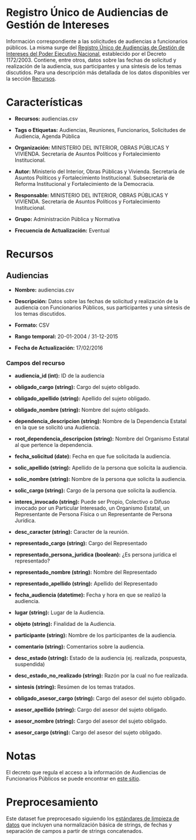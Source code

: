 # Registro Único de Audiencias de Gestión de Intereses

Información correspondiente a las solicitudes de audiencias a funcionarios públicos. La misma surge del [Registro Único de Audiencias de Gestión de Intereses del Poder Ejecutivo Nacional](http://audiencias.jgm.gob.ar/registrodeaudiencias/searchjgm.php), establecido por el Decreto 1172/2003. Contiene, entre otros, datos sobre las fechas de solicitud y realización de la audiencia, sus participantes y una síntesis de los temas discutidos. Para una descripción más detallada de los datos disponibles ver la sección [Recursos](#heading=h.kh8t24rymv7n).

# Características

* **Recursos:**  audiencias.csv

* **Tags o Etiquetas:**  Audiencias, Reuniones, Funcionarios, Solicitudes de Audiencia, Agenda Pública

* **Organización:**  MINISTERIO DEL INTERIOR, OBRAS PÚBLICAS Y VIVIENDA. Secretaría de Asuntos Políticos y Fortalecimiento Institucional.

* **Autor:**  Ministerio del Interior, Obras Públicas y Vivienda. Secretaría de Asuntos Políticos y Fortalecimiento Institucional. Subsecretaría de Reforma Institucional y Fortalecimiento de la Democracia.

* **Responsable:**  MINISTERIO DEL INTERIOR, OBRAS PÚBLICAS Y VIVIENDA. Secretaría de Asuntos Políticos y Fortalecimiento Institucional.

* **Grupo:**  Administración Pública y Normativa

* **Frecuencia de Actualización:**  Eventual

# Recursos

## Audiencias

* **Nombre:**  audiencias.csv

* **Descripción:**  Datos sobre las fechas de solicitud y realización de la audiencia con Funcionarios Públicos, sus participantes y una síntesis de los temas discutidos.

* **Formato:**  CSV

* **Rango temporal:**  20-01-2004 / 31-12-2015

* **Fecha de Actualización:**  17/02/2016

### Campos del recurso

* **audiencia_id (int):** ID de la audiencia

* **obligado_cargo (string):** Cargo del sujeto obligado.

* **obligado_apellido (string):** Apellido del sujeto obligado.

* **obligado_nombre (string):** Nombre del sujeto obligado.

* **dependencia_descripcion (string):** Nombre de la Dependencia Estatal en la que se solicitó una Audiencia.

* **root_dependencia_descripcion (string):** Nombre del Organismo Estatal al que pertence la dependencia.

* **fecha_solicitud (date):** Fecha en que fue solicitada la audiencia.

* **solic_apellido (string):** Apellido de la persona que solicita la audiencia.

* **solic_nombre (string):** Nombre de la persona que solicita la audiencia.

* **solic_cargo (string):** Cargo de la persona que solicita la audiencia.

* **interes_invocado (string):** Puede ser Propio, Colectivo o Difuso invocado por un Particular Interesado, un Organismo Estatal, un Representante de Persona Física o un Representante de Persona Jurídica.

* **desc_caracter (string):** Caracter de la reunión. 

* **representado_cargo (string):** Cargo del Representado

* **representado_persona_juridica (boolean):**  ¿Es persona jurídica el representado?

* **representado_nombre (string):** Nombre del Representado

* **representado_apellido (string):** Apellido del Representado

* **fecha_audiencia (datetime):** Fecha y hora en que se realizó la audiencia.

* **lugar (string):** Lugar de la Audiencia.

* **objeto (string):** Finalidad de la Audiencia.

* **participante (string):** Nombre de los participantes de la audiencia.

* **comentario (string):** Comentarios sobre la audiencia. 

* **desc_estado (string):** Estado de la audiencia (ej. realizada, pospuesta, suspendida)

* **desc_estado_no_realizado (string):**  Razón por la cual no fue realizada.

* **sintesis (string):** Resúmen de los temas tratados.

* **obligado_asesor_cargo (string):** Cargo del asesor del sujeto obligado.

* **asesor_apellido (string):** Cargo del asesor del sujeto obligado.

* **asesor_nombre (string):** Cargo del asesor del sujeto obligado. 

* **asesor_cargo (string):** Cargo del asesor del sujeto obligado.

# Notas

El decreto que regula el acceso a la información de Audiencias de Funcionarios Públicos se puede encontrar en [este sitio](http://infoleg.gov.ar/infolegInternet/anexos/90000-94999/90763/norma.htm). 

# Preprocesamiento

Este dataset fue preprocesado siguiendo los [estándares de limpieza de datos](https://github.com/gobabiertoAR/documentacion-estandares/tree/master/datos/limpieza) que incluyen una normalización básica de strings, de fechas y separación de campos a partir de strings concatenados.

